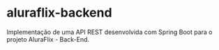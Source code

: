 # aluraflix-backend

Implementação de uma API REST desenvolvida com Spring Boot para o projeto AluraFlix - Back-End.
